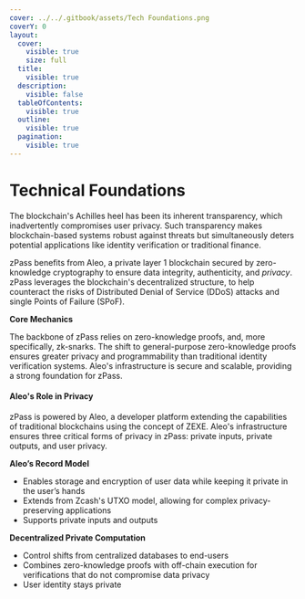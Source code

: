```yaml
---
cover: ../../.gitbook/assets/Tech Foundations.png
coverY: 0
layout:
  cover:
    visible: true
    size: full
  title:
    visible: true
  description:
    visible: false
  tableOfContents:
    visible: true
  outline:
    visible: true
  pagination:
    visible: true
---
```


# Technical Foundations

The blockchain's Achilles heel has been its inherent transparency, which inadvertently compromises user privacy. Such transparency makes blockchain-based systems robust against threats but simultaneously deters potential applications like identity verification or traditional finance.

zPass benefits from Aleo, a private layer 1 blockchain secured by zero-knowledge cryptography to ensure data integrity, authenticity, and _privacy_. zPass leverages the blockchain's decentralized structure, to help counteract the risks of Distributed Denial of Service (DDoS) attacks and single Points of Failure (SPoF).

**Core Mechanics**

The backbone of zPass relies on zero-knowledge proofs, and, more specifically, zk-snarks. The shift to general-purpose zero-knowledge proofs ensures greater privacy and programmability than traditional identity verification systems. Aleo's infrastructure is secure and scalable, providing a strong foundation for zPass.

#### **Aleo's Role in Privacy**&#x20;

zPass is powered by Aleo, a developer platform extending the capabilities of traditional blockchains using the concept of ZEXE. Aleo's infrastructure ensures three critical forms of privacy in zPass: private inputs, private outputs, and user privacy.&#x20;

**Aleo’s Record Model**

* Enables storage and encryption of user data while keeping it private in the user’s hands
* Extends from Zcash's UTXO model, allowing for complex privacy-preserving applications
* Supports private inputs and outputs

**Decentralized Private Computation**

* Control shifts from centralized databases to end-users
* Combines zero-knowledge proofs with off-chain execution for verifications that do not compromise data privacy
* User identity stays private

